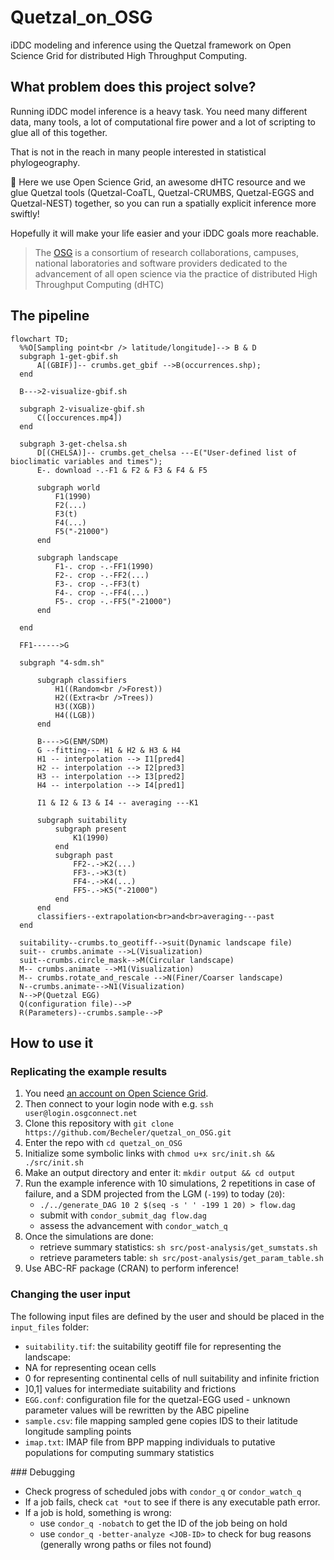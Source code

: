 # Quetzal_on_OSG

iDDC modeling and inference using the Quetzal framework on Open Science Grid
for distributed High Throughput Computing.

## What problem does this project solve?

Running iDDC model inference is a heavy task. You need many different data,
many tools, a lot of computational fire power and a lot of scripting to glue all of this together.

That is not in the reach in many people interested in statistical phylogeography.

:gift: Here we use Open Science Grid, an awesome dHTC resource and we glue Quetzal tools (Quetzal-CoaTL,
Quetzal-CRUMBS, Quetzal-EGGS and Quetzal-NEST) together, so you can run
a spatially explicit inference more swiftly!

Hopefully it will make your life easier and your iDDC goals more reachable.

>  The [OSG](https://opensciencegrid.org/) is a consortium of research collaborations, campuses, national
> laboratories and software providers dedicated to the advancement of all open
> science via the practice of distributed High Throughput Computing (dHTC)

## The pipeline

```mermaid
flowchart TD;
  %%O[Sampling point<br /> latitude/longitude]--> B & D
  subgraph 1-get-gbif.sh
      A[(GBIF)]-- crumbs.get_gbif -->B(occurrences.shp);
  end

  B--->2-visualize-gbif.sh

  subgraph 2-visualize-gbif.sh
      C([occurences.mp4])
  end

  subgraph 3-get-chelsa.sh
      D[(CHELSA)]-- crumbs.get_chelsa ---E("User-defined list of bioclimatic variables and times");
      E-. download -.-F1 & F2 & F3 & F4 & F5

      subgraph world
          F1(1990)
          F2(...)
          F3(t)
          F4(...)
          F5("-21000")
      end

      subgraph landscape
          F1-. crop -.-FF1(1990)
          F2-. crop -.-FF2(...)
          F3-. crop -.-FF3(t)
          F4-. crop -.-FF4(...)
          F5-. crop -.-FF5("-21000")
      end

  end

  FF1------>G

  subgraph "4-sdm.sh"

      subgraph classifiers
          H1((Random<br />Forest))
          H2((Extra<br />Trees))
          H3((XGB))
          H4((LGB))
      end

      B---->G(ENM/SDM)
      G --fitting--- H1 & H2 & H3 & H4
      H1 -- interpolation --> I1[pred4]
      H2 -- interpolation --> I2[pred3]
      H3 -- interpolation --> I3[pred2]
      H4 -- interpolation --> I4[pred1]

      I1 & I2 & I3 & I4 -- averaging ---K1

      subgraph suitability
          subgraph present
              K1(1990)
          end
          subgraph past
              FF2-.->K2(...)
              FF3-.->K3(t)
              FF4-.->K4(...)
              FF5-.->K5("-21000")
          end
      end
      classifiers--extrapolation<br>and<br>averaging---past
  end

  suitability--crumbs.to_geotiff-->suit(Dynamic landscape file)
  suit-- crumbs.animate -->L(Visualization)
  suit--crumbs.circle_mask-->M(Circular landscape)
  M-- crumbs.animate -->M1(Visualization)
  M-- crumbs.rotate_and_rescale -->N(Finer/Coarser landscape)
  N--crumbs.animate-->N1(Visualization)
  N-->P(Quetzal EGG)
  Q(configuration file)-->P
  R(Parameters)--crumbs.sample-->P
```


## How to use it

### Replicating the example results

1. You need [an account on Open Science Grid](https://opensciencegrid.org/).
2. Then connect to your login node with e.g. `ssh user@login.osgconnect.net`
3. Clone this repository with `git clone https://github.com/Becheler/quetzal_on_OSG.git`
4. Enter the repo with `cd quetzal_on_OSG`
5. Initialize some symbolic links with `chmod u+x src/init.sh && ./src/init.sh`
6. Make an output directory and enter it: `mkdir output && cd output`
7. Run the example inference with 10 simulations, 2 repetitions in case of failure, and a SDM projected from the LGM (`-199`) to today (`20`):
     - `./../generate_DAG 10 2 $(seq -s ' ' -199 1 20) > flow.dag`
     - submit with `condor_submit_dag flow.dag`
     - assess the advancement with `condor_watch_q`
8. Once the simulations are done:
   - retrieve summary statistics: `sh src/post-analysis/get_sumstats.sh`
   - retrieve parameters table: `sh src/post-analysis/get_param_table.sh`
9. Use ABC-RF package (CRAN) to perform inference!

### Changing the user input

The following input files are defined by the user and should be placed in the `input_files` folder:

- `suitability.tif`: the suitability geotiff file for representing the landscape:
 - NA for representing ocean cells
 - 0 for representing continental cells of null suitability and infinite friction
 - ]0,1] values for intermediate suitability and frictions
- `EGG.conf`: configuration file for the quetzal-EGG used - unknown parameter values will be rewritten by the ABC pipeline
- `sample.csv`: file mapping sampled gene copies IDS to their latitude longitude sampling points
- `imap.txt`: IMAP file from BPP mapping individuals to putative populations for computing summary statistics

### Debugging

* Check progress of scheduled jobs with `condor_q` or `condor_watch_q`
* If a job fails, check `cat *out` to see if there is any executable path error.
* If a job is hold, something is wrong:
    - use `condor_q -nobatch` to get the ID of the job being on hold
    - use `condor_q -better-analyze <JOB-ID>` to check for bug reasons (generally wrong paths or files not found)
